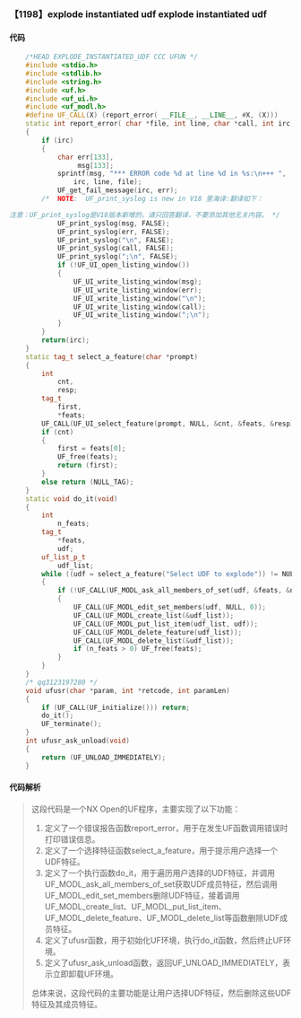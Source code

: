 ### 【1198】explode instantiated udf explode instantiated udf

#### 代码

```cpp
    /*HEAD EXPLODE_INSTANTIATED_UDF CCC UFUN */  
    #include <stdio.h>  
    #include <stdlib.h>  
    #include <string.h>  
    #include <uf.h>  
    #include <uf_ui.h>  
    #include <uf_modl.h>  
    #define UF_CALL(X) (report_error( __FILE__, __LINE__, #X, (X)))  
    static int report_error( char *file, int line, char *call, int irc)  
    {  
        if (irc)  
        {  
            char err[133],  
                 msg[133];  
            sprintf(msg, "*** ERROR code %d at line %d in %s:\n+++ ",  
                irc, line, file);  
            UF_get_fail_message(irc, err);  
        /*  NOTE:  UF_print_syslog is new in V18 里海译:翻译如下：

注意：UF_print_syslog是V18版本新增的，请只回答翻译，不要添加其他无关内容。 */  
            UF_print_syslog(msg, FALSE);  
            UF_print_syslog(err, FALSE);  
            UF_print_syslog("\n", FALSE);  
            UF_print_syslog(call, FALSE);  
            UF_print_syslog(";\n", FALSE);  
            if (!UF_UI_open_listing_window())  
            {  
                UF_UI_write_listing_window(msg);  
                UF_UI_write_listing_window(err);  
                UF_UI_write_listing_window("\n");  
                UF_UI_write_listing_window(call);  
                UF_UI_write_listing_window(";\n");  
            }  
        }  
        return(irc);  
    }  
    static tag_t select_a_feature(char *prompt)  
    {  
        int  
            cnt,  
            resp;  
        tag_t  
            first,  
            *feats;  
        UF_CALL(UF_UI_select_feature(prompt, NULL, &cnt, &feats, &resp));  
        if (cnt)  
        {  
            first = feats[0];  
            UF_free(feats);  
            return (first);  
        }  
        else return (NULL_TAG);  
    }  
    static void do_it(void)  
    {  
        int  
            n_feats;  
        tag_t  
            *feats,  
            udf;  
        uf_list_p_t  
            udf_list;  
        while ((udf = select_a_feature("Select UDF to explode")) != NULL_TAG)  
        {  
            if (!UF_CALL(UF_MODL_ask_all_members_of_set(udf, &feats, &n_feats)))  
            {  
                UF_CALL(UF_MODL_edit_set_members(udf, NULL, 0));  
                UF_CALL(UF_MODL_create_list(&udf_list));  
                UF_CALL(UF_MODL_put_list_item(udf_list, udf));  
                UF_CALL(UF_MODL_delete_feature(udf_list));  
                UF_CALL(UF_MODL_delete_list(&udf_list));  
                if (n_feats > 0) UF_free(feats);  
            }  
        }  
    }  
    /* qq3123197280 */  
    void ufusr(char *param, int *retcode, int paramLen)  
    {  
        if (UF_CALL(UF_initialize())) return;  
        do_it();  
        UF_terminate();  
    }  
    int ufusr_ask_unload(void)  
    {  
        return (UF_UNLOAD_IMMEDIATELY);  
    }

```

#### 代码解析

> 这段代码是一个NX Open的UF程序，主要实现了以下功能：
>
> 1. 定义了一个错误报告函数report_error，用于在发生UF函数调用错误时打印错误信息。
> 2. 定义了一个选择特征函数select_a_feature，用于提示用户选择一个UDF特征。
> 3. 定义了一个执行函数do_it，用于遍历用户选择的UDF特征，并调用UF_MODL_ask_all_members_of_set获取UDF成员特征，然后调用UF_MODL_edit_set_members删除UDF特征，接着调用UF_MODL_create_list、UF_MODL_put_list_item、UF_MODL_delete_feature、UF_MODL_delete_list等函数删除UDF成员特征。
> 4. 定义了ufusr函数，用于初始化UF环境，执行do_it函数，然后终止UF环境。
> 5. 定义了ufusr_ask_unload函数，返回UF_UNLOAD_IMMEDIATELY，表示立即卸载UF环境。
>
> 总体来说，这段代码的主要功能是让用户选择UDF特征，然后删除这些UDF特征及其成员特征。
>
